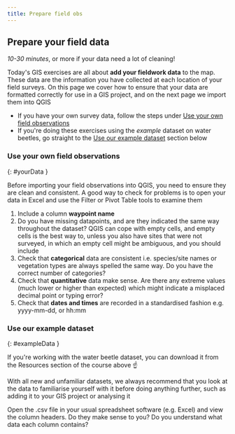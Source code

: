 ```yaml
---
title: Prepare field obs
---
```


## Prepare your field data
*10-30 minutes*, or more if your data need a lot of cleaning!

Today's GIS exercises are all about **add your fieldwork data** to the map.  These data are the information you have collected at each location of your field surveys.  On this page we cover how to ensure that your data are formatted correctly for use in a GIS project, and on the next page we import them into QGIS

- If you have your own survey data, follow the steps under [Use your own field observations](#yourData)
- If you're doing these exercises using the *example* dataset on water beetles, go straight to the [Use our example dataset](#exampleData) section below

### Use your own field observations
{: #yourData }

Before importing your field observations into QGIS, you need to ensure they are clean and consistent.  A good way to check for problems is to open your data in Excel and use the Filter or Pivot Table tools to examine them

1. Include a column **waypoint name**
2. Do you have missing datapoints, and are they indicated the same way throughout the dataset?  QGIS can cope with empty cells, and empty cells is the best way to, unless you also have sites that were not surveyed, in which an empty cell might be ambiguous, and you should include  
3. Check that **categorical** data are consistent i.e. species/site names or vegetation types are always spelled the same way.  Do you have the correct number of categories?
4. Check that **quantitative** data make sense.  Are there any extreme values (much lower or higher than expected) which might indicate a misplaced decimal point or typing error?
5. Check that **dates and times** are recorded in a standardised fashion e.g. yyyy-mm-dd, or hh:mm


### Use our example dataset 
{: #exampleData }

If you're working with the water beetle dataset, you can download it from the Resources section of the course above :point_up:

With all new and unfamiliar datasets, we always recommend that you look at the data to familiarise yourself with it before doing anything further, such as adding it to your GIS project or analysing it

Open the .csv file in your usual spreadsheet software (e.g. Excel) and view the column headers.  Do they make sense to you?  Do you understand what data each column contains?

<!-- Add screenshot of dataset, plus metadata on each column -->
